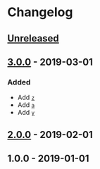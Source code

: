 # Changelog

## [Unreleased][unreleased]

## [3.0.0] - 2019-03-01

### Added

- Add [`z`][z]
- Add [`a`][a]
- Add [`y`][y]

## [2.0.0] - 2019-02-01

## 1.0.0 - 2019-01-01

[unreleased]: https://github.com/test/test/compare/v3.0.0...HEAD

[3.0.0]: https://github.com/test/test/compare/v2.0.0...v3.0.0

[2.0.0]: https://github.com/test/test/compare/v1.0.0...v2.0.0

[a]: https://example.com/a

[y]: https://example.com/y

[z]: https://example.com/z
